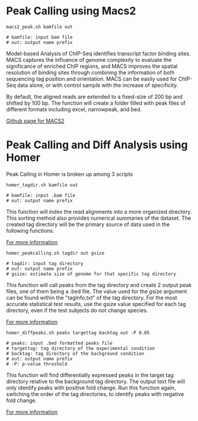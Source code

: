 # Peak Calling using Macs2
```
macs2_peak.sh bamfile out

# bamfile: input bam file
# out: output name prefix
```

Model-based Analysis of ChIP-Seq identifies transcript factor binding sites.
MACS captures the influence of genome complexity to evaluate the significance of enriched ChIP regions, 
and MACS improves the spatial resolution of binding sites through combining the information of both sequencing tag position and orientation.
MACS can be easily used for ChIP-Seq data alone, or with control sample with the increase of specificity.

By default, the aligned reads are extended to a fixed-size of 200 bp and shifted by 100 bp.
The function will create a folder filled with peak files of different formats including excel, narrowpeak, and bed.

[Github page for MACS2](https://github.com/taoliu/MACS)

# Peak Calling and Diff Analysis using Homer

Peak Calling in Homer is broken up among 3 scripts

```
homer_tagdir.sh bamfile out

# bamfile: input .bam file
# out: output name prefix
```
This function will index the read alignments into a more organized directory. 
This sorting method also provides numerical summaries of the dataset. 
The created tag directory will be the primary source of data used in the following functions.

[For more information](http://homer.ucsd.edu/homer/ngs/tagDir.html)

```
homer_peakcalling.sh tagdir out gsize

# tagdir: input tag directory
# out: output name prefix
# gsize: estimate size of genome for that specific tag directory
```
This function will call peaks from the tag directory and create 2 output peak files, one of them being a .bed file. 
The value used for the *gsize* argument can be found within the "tagInfo.txt" of the tag directory.
For the most accurate statistical test results, use the gsize value specified for each tag directory, even if the test subjects do not change species. 

[For more information](http://homer.ucsd.edu/homer/ngs/peaks.html)

```
homer_diffpeaks.sh peaks targettag backtag out -P 0.05

# peaks: input .bed formatted peaks file
# targettag: tag directory of the experimental condition
# backtag: tag directory of the background condition
# out: output name prefix
# -P: p-value threshold
```

This function will find differentially expressed peaks in the target tag directory relative to the background tag directory. 
The output text file will only identify peaks with positive fold change.
Run this function again, switching the order of the tag directories, to identify peaks with negative fold change.

[For more information](http://homer.ucsd.edu/homer/ngs/mergePeaks.html)

